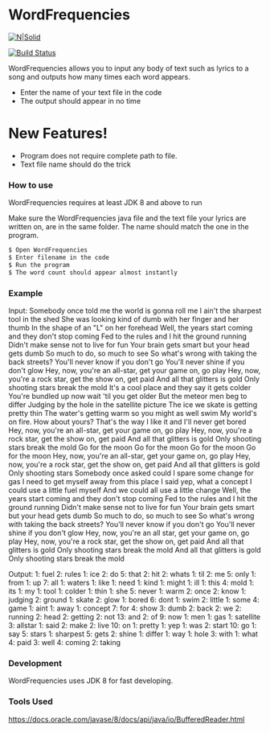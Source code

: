# WordFrequencies

[![N|Solid](https://cldup.com/dTxpPi9lDf.thumb.png)](https://nodesource.com/products/nsolid)

[![Build Status](https://travis-ci.org/joemccann/dillinger.svg?branch=master)](https://travis-ci.org/joemccann/dillinger)

WordFrequencies allows you to input any body of text such as lyrics to a song and outputs how many times each word appears. 

  - Enter the name of your text file in the code
  - The output should appear in no time 
 

# New Features!

  - Program does not require complete path to file.
  - Text file name should do the trick 



### How to use

WordFrequencies requires at least JDK 8 and above to run 

Make sure the WordFrequencies java file and the text file your lyrics are written on, are in the same folder. The name should match the one in the program.

```sh
$ Open WordFrequencies
$ Enter filename in the code 
$ Run the program
$ The word count should appear almost instantly
```

### Example 
Input:
Somebody once told me the world is gonna roll me
I ain't the sharpest tool in the shed
She was looking kind of dumb with her finger and her thumb
In the shape of an "L" on her forehead
Well, the years start coming and they don't stop coming
Fed to the rules and I hit the ground running
Didn't make sense not to live for fun
Your brain gets smart but your head gets dumb
So much to do, so much to see
So what's wrong with taking the back streets?
You'll never know if you don't go
You'll never shine if you don't glow
Hey, now, you're an all-star, get your game on, go play
Hey, now, you're a rock star, get the show on, get paid
And all that glitters is gold
Only shooting stars break the mold
It's a cool place and they say it gets colder
You're bundled up now wait 'til you get older
But the meteor men beg to differ
Judging by the hole in the satellite picture
The ice we skate is getting pretty thin
The water's getting warm so you might as well swim
My world's on fire. How about yours?
That's the way I like it and I'll never get bored
Hey, now, you're an all-star, get your game on, go play
Hey, now, you're a rock star, get the show on, get paid
And all that glitters is gold
Only shooting stars break the mold
Go for the moon
Go for the moon
Go for the moon
Go for the moon
Hey, now, you're an all-star, get your game on, go play
Hey, now, you're a rock star, get the show on, get paid
And all that glitters is gold
Only shooting stars
Somebody once asked could I spare some change for gas
I need to get myself away from this place
I said yep, what a concept
I could use a little fuel myself
And we could all use a little change
Well, the years start coming and they don't stop coming
Fed to the rules and I hit the ground running
Didn't make sense not to live for fun
Your brain gets smart but your head gets dumb
So much to do, so much to see
So what's wrong with taking the back streets?
You'll never know if you don't go
You'll never shine if you don't glow
Hey, now, you're an all star, get your game on, go play
Hey, now, you're a rock star, get the show on, get paid
And all that glitters is gold
Only shooting stars break the mold
And all that glitters is gold
Only shooting stars break the mold

Output:
1: fuel
2: rules
1: ice
2: do
5: that
2: hit
2: whats
1: til
2: me
5: only
1: from
1: up
7: all
1: waters
1: like
1: need
1: kind
1: might
1: ill
1: this
4: mold
1: its
1: my
1: tool
1: colder
1: thin
1: she
5: never
1: warm
2: once
2: know
1: judging
2: ground
1: skate
2: glow
1: bored
6: dont
1: swim
2: little
1: some
4: game
1: aint
1: away
1: concept
7: for
4: show
3: dumb
2: back
2: we
2: running
2: head
2: getting
2: not
13: and
2: of
9: now
1: men
1: gas
1: satellite
3: allstar
1: said
2: make
2: live
10: on
1: pretty
1: yep
1: was
2: start
10: go
1: say
5: stars
1: sharpest
5: gets
2: shine
1: differ
1: way
1: hole
3: with
1: what
4: paid
3: well
4: coming
2: taking


### Development
WordFrequencies uses JDK 8 for fast developing.

### Tools Used 

https://docs.oracle.com/javase/8/docs/api/java/io/BufferedReader.html








